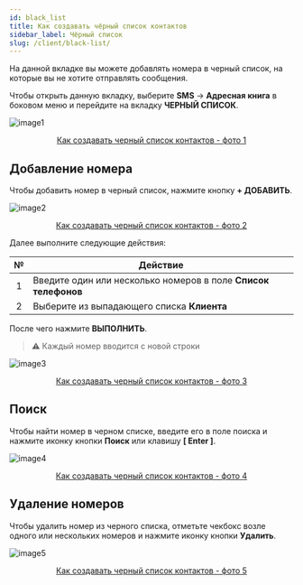 ```yaml
---
id: black_list
title: Как создавать чёрный список контактов
sidebar_label: Чёрный список
slug: /client/black-list/
---
```


На данной вкладке вы можете добавлять номера в черный список, на которые вы не хотите отправлять сообщения.

Чтобы открыть данную вкладку, выберите **SMS** → **Адресная книга** в боковом меню и перейдите на вкладку **ЧЕРНЫЙ СПИСОК**.

![image1](/img/ru/client_address_book_black_list/image1.png "Как создавать черный список контактов") <center><u>Как создавать черный список контактов - фото 1</u></center>

## Добавление номера

Чтобы добавить номер в черный список, нажмите кнопку **+ ДОБАВИТЬ**.

![image2](/img/ru/client_address_book_black_list/image2.png "Как создавать черный список контактов") <center><u>Как создавать черный список контактов - фото 2</u></center>

Далее выполните следующие действия:

|  №  | Действие |
| :-: | -------- |
| 1 | Введите один или несколько номеров в поле **Список телефонов** |
| 2 | Выберите из выпадающего списка **Клиента** |

После чего нажмите **ВЫПОЛНИТЬ**.

> :warning: Каждый номер вводится с новой строки

![image3](/img/ru/client_address_book_black_list/image3.png "Как создавать черный список контактов") <center><u>Как создавать черный список контактов - фото 3</u></center>

## Поиск

Чтобы найти номер в черном списке, введите его в поле поиска и нажмите иконку кнопки **Поиск** или клавишу **[ Enter ]**.

![image4](/img/ru/client_address_book_black_list/image4.png "Как создавать черный список контактов") <center><u>Как создавать черный список контактов - фото 4</u></center>

## Удаление номеров

Чтобы удалить номер из черного списка, отметьте чекбокс возле одного или нескольких номеров и нажмите иконку кнопки **Удалить**.

![image5](/img/ru/client_address_book_black_list/image5.png "Как создавать черный список контактов") <center><u>Как создавать черный список контактов - фото 5</u></center>
